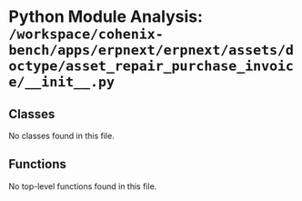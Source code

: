 # Python Module Analysis: `/workspace/cohenix-bench/apps/erpnext/erpnext/assets/doctype/asset_repair_purchase_invoice/__init__.py`

## Classes

No classes found in this file.


## Functions

No top-level functions found in this file.
